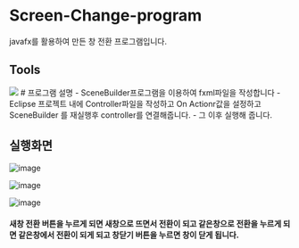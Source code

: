 # Screen-Change-program
javafx를 활용하여 만든 창 전환 프로그램입니다.
## Tools
<img src="https://img.shields.io/badge/JAVA-007396?style=for-the-badge&logo=java&logoColor=white">
# 프로그램 설명
- SceneBuilder프로그램을 이용하여 fxml파일을 작성합니다
- Eclipse 프로젝트 내에 Controller파일을 작성하고 On Actionr값을 설정하고 SceneBuilder 를 재실행후 controller를 연결해줍니다.
- 그 이후 실행해 줍니다.

## 실행화면
![image](https://user-images.githubusercontent.com/106458316/213369767-e59c778e-0e8a-42c2-98cf-e88d9bffaf0d.png)

![image](https://user-images.githubusercontent.com/106458316/213369709-6f2ea1e6-1942-4241-9ceb-5d851bfcc71a.png)

![image](https://user-images.githubusercontent.com/106458316/213369636-3c9286a3-bf97-4ed7-89c3-58a9f2d430d6.png)
#### 새창 전환 버튼을 누르게 되면 새창으로 뜨면서 전환이 되고 같은창으로 전환을 누르게 되면 같은창에서 전환이 되게 되고 창닫기 버튼을 누르면 창이 닫게 됩니다.
